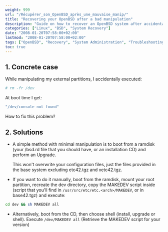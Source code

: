 ```yaml
---
weight: 999
url: "/Récupérer_son_OpenBSD_après_une_mauvaise_manip/"
title: "Recovering your OpenBSD after a bad manipulation"
description: "Guide on how to recover an OpenBSD system after accidentally deleting the /dev directory"
categories: ["Linux", "BSD", "System Recovery"]
date: "2008-01-20T07:58:00+02:00"
lastmod: "2008-01-20T07:58:00+02:00"
tags: ["OpenBSD", "Recovery", "System Administration", "Troubleshooting"]
toc: true
---
```


## 1. Concrete case

While manipulating my external partitions, I accidentally executed:

```bash
# rm -fr /dev
```

At boot time I get:

```bash
"/dev/console not found"
```

How to fix this problem?

## 2. Solutions

- A simple method with minimal manipulation is to boot from a ramdisk (your /bsd.rd file that you should have, or an installation CD) and perform an Upgrade.

  This won't overwrite your configuration files, just the files provided in the base system excluding etc42.tgz and xetc42.tgz.

- If you want to do it manually, boot from the ramdisk, mount your root partition, recreate the dev directory, copy the MAKEDEV script inside (script that you'll find in `/usr/src/etc/etc.<arch>/MAKEDEV`, or in base42.tgz) and execute:

```bash
cd dev && sh MAKEDEV all
```

- Alternatively, boot from the CD, then choose shell (install, upgrade or shell). Execute `/dev/MAKEDEV all` (Retrieve the MAKEDEV script for your version)
